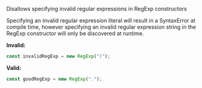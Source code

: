 Disallows specifying invalid regular expressions in RegExp constructors

Specifying an invalid regular expression literal will result in a SyntaxError at
compile time, however specifying an invalid regular expression string in the
RegExp constructor will only be discovered at runtime.

**Invalid:**

```typescript
const invalidRegExp = new RegExp(")");
```

**Valid:**

```typescript
const goodRegExp = new RegExp(".");
```
